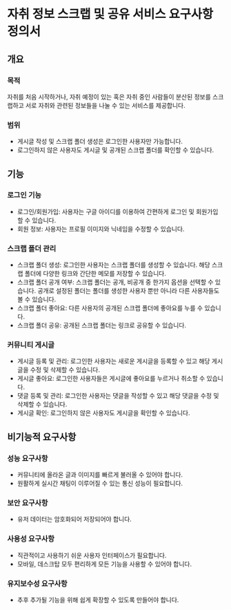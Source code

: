 # 자취 정보 스크랩 및 공유 서비스 요구사항 정의서

## 개요

### 목적

자취를 처음 시작하거나, 자취 예정이 있는 혹은 자취 중인 사람들이 분산된 정보를 스크랩하고 서로 자취와 관련된 정보들을 나눌 수 있는 서비스를 제공합니다.

### 범위

- 게시글 작성 및 스크랩 폴더 생성은 로그인한 사용자만 가능합니다.
- 로그인하지 않은 사용자도 게시글 및 공개된 스크랩 폴더를 확인할 수 있습니다.

## 기능

### 로그인 기능

- 로그인/회원가입: 사용자는 구글 아이디를 이용하여 간편하게 로그인 및 회원가입 할 수 있습니다.
- 회원 정보: 사용자는 프로필 이미지와 닉네임을 수정할 수 있습니다.

### 스크랩 폴더 관리

- 스크랩 폴더 생성: 로그인한 사용자는 스크랩 폴더를 생성할 수 있습니다. 해당 스크랩 폴더에 다양한 링크와 간단한 메모를 저장할 수 있습니다.
- 스크랩 폴더 공개 여부: 스크랩 폴더는 공개, 비공개 중 한가지 옵션을 선택할 수 있습니다. 공개로 설정된 폴더는 폴더를 생성한 사용자 뿐만 아니라 다른 사용자들도 볼 수 있습니다.
- 스크랩 폴더 좋아요: 다른 사용자의 공개된 스크랩 폴더에 좋아요를 누를 수 있습니다.
- 스크랩 폴더 공유: 공개된 스크랩 폴더는 링크로 공유할 수 있습니다.

### 커뮤니티 게시글

- 게시글 등록 및 관리: 로그인한 사용자는 새로운 게시글을 등록할 수 있고 해당 게시글을 수정 및 삭제할 수 있습니다.
- 게시글 좋아요: 로그인한 사용자들은 게시글에 좋아요를 누르거나 취소할 수 있습니다.
- 댓글 등록 및 관리: 로그인한 사용자는 댓글을 작성할 수 있고 해당 댓글을 수정 및 삭제할 수 있습니다.
- 게시글 확인: 로그인하지 않은 사용자도 게시글을 확인할 수 있습니다.

## 비기능적 요구사항

### 성능 요구사항

- 커뮤니티에 올라온 글과 이미지를 빠르게 불러올 수 있어야 합니다.
- 원활하게 실시간 채팅이 이루어질 수 있는 통신 성능이 필요합니다.

### 보안 요구사항

- 유저 데이터는 암호화되어 저장되어야 합니다.

### 사용성 요구사항

- 직관적이고 사용하기 쉬운 사용자 인터페이스가 필요합니다.
- 모바일, 데스크탑 모두 편리하게 모든 기능을 사용할 수 있어야 합니다.

### 유지보수성 요구사항

- 추후 추가될 기능을 위해 쉽게 확장할 수 있도록 만들어야 합니다.

